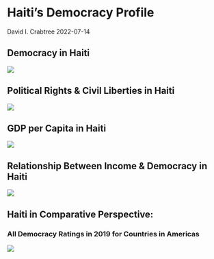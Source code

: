Haiti’s Democracy Profile
================
David I. Crabtree
2022-07-14

## Democracy in Haiti

![](C:\Users\David\Desktop\PROGRA~1\FILESA~1\CFSS\hw06\reports\HAITI_~1/figure-gfm/Demscore-1.png)<!-- -->

## Political Rights & Civil Liberties in Haiti

![](C:\Users\David\Desktop\PROGRA~1\FILESA~1\CFSS\hw06\reports\HAITI_~1/figure-gfm/Political%20Rights%20&%20Civil%20Libs-1.png)<!-- -->

## GDP per Capita in Haiti

![](C:\Users\David\Desktop\PROGRA~1\FILESA~1\CFSS\hw06\reports\HAITI_~1/figure-gfm/GDP%20per%20Capita-1.png)<!-- -->

## Relationship Between Income & Democracy in Haiti

![](C:\Users\David\Desktop\PROGRA~1\FILESA~1\CFSS\hw06\reports\HAITI_~1/figure-gfm/Income%20&%20Dem-1.png)<!-- -->

## Haiti in Comparative Perspective:

### All Democracy Ratings in 2019 for Countries in Americas

![](C:\Users\David\Desktop\PROGRA~1\FILESA~1\CFSS\hw06\reports\HAITI_~1/figure-gfm/Democracy%20in%20Comparative%20Perspective-1.png)<!-- -->
